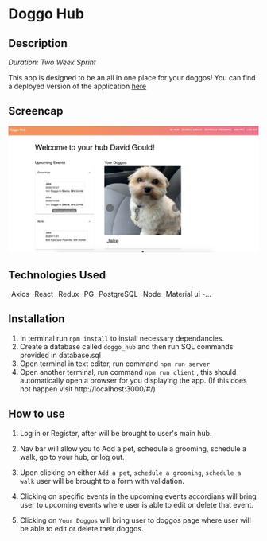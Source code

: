 # Doggo Hub

## Description
_Duration: Two Week Sprint_

This app is designed to be an all in one place for your doggos!
You can find a deployed version of the application [here](https://hidden-garden-55391.herokuapp.com/#/user)

## Screencap
![doggohub](./screencaps/doggohub.png)

## Technologies Used

-Axios
-React
-Redux
-PG
-PostgreSQL
-Node
-Material ui
-...

## Installation

1. In terminal run `npm install` to install necessary dependancies.
2. Create a database called `doggo_hub` and then run SQL commands provided in database.sql
3. Open terminal in text editor, run command `npm run server`
4. Open another terminal, run command `npm run client` , this should automatically open a browser for you displaying the app. (If this does not happen visit http://localhost:3000/#/)


## How to use
1. Log in or Register, after will be brought to user's main hub.

2. Nav bar will allow you to Add a pet, schedule a grooming, schedule a walk, go to your hub, or log out.

3. Upon clicking on either `Add a pet`, `schedule a grooming`, `schedule a walk` user will be brought to a form with validation.

4. Clicking on specific events in the upcoming events accordians will bring user to upcoming events where user is able to edit or delete that event.

5. Clicking on `Your Doggos` will bring user to doggos page where user will be able to edit or delete their doggos.